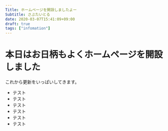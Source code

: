 ```yaml
---
Title: ホームページを開設しましたよー
Subtitle: さぶたいとる
date: 2020-03-07T15:41:09+09:00
draft: true
tags: ["infomation"]
---
```


# 本日はお日柄もよくホームページを開設しました
これから更新をいっぱいしてきます。

* テスト
* テスト
* テスト
* テスト
* テスト
* テスト



